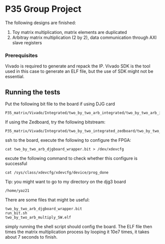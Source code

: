 # P35 Group Project

The following designs are finished:
1. Toy matrix multiplication, matrix elements are duplicated
2. Arbitray matrix multiplication (2 by 2), data communication through AXI slave registers



### Prerequisites

Vivado is required to generate and repack the IP.
Vivado SDK is the tool used in this case to generate an ELF file, but the use of SDK might not be essential.


## Running the tests

Put the following bit file to the board if using DJG card

```
P35_matrix/Vivado/Integrated/two_by_two_arb_integrated/two_by_two_arb_integrated.runs/impl_1/two_by_two_arb_djgboard_wrapper.bit

```
If using the Zedboard, try the following bitstream:
```
P35_matrix/Vivado/Integrated/two_by_two_integrated_zedboard/two_by_two_integrated_zedboard.runs/impl_1/two_by_two_arb_zedboard_wrapper.bit

```

ssh to the board, execute the following to configure the FPGA:
```
cat two_by_two_arb_djgboard_wrapper.bit > /dev/xdevcfg
```
excute the following command to check whether this configure is successful
```
cat /sys/class/xdevcfg/xdevcfg/device/prog_done
```

Tip: you might want to go to my directory on the djg3 board 
```
/home/yaz21
```

There are some files that might be useful:

```
two_by_two_arb_djgboard_wrapper.bit
run_bit.sh
two_by_two_arb_multiply_SW.elf
```
simply running the shell script should config the board.
The ELF file then times the matrix multiplication process by looping it 10e7 times, it takes about 7 seconds to finish.


